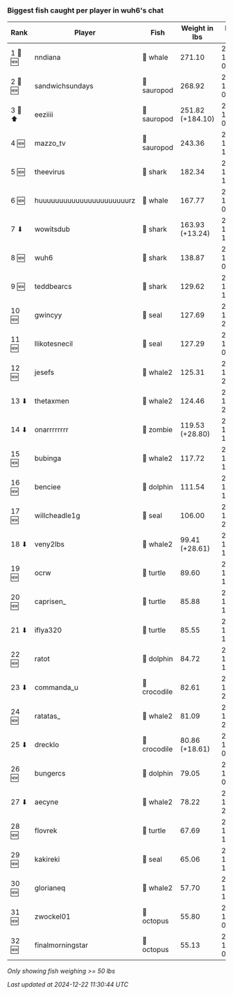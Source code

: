 ### Biggest fish caught per player in wuh6's chat
| Rank | Player | Fish | Weight in lbs | Date in UTC |
|------|--------|-----------|---------|-----|
| 1 🥇 🆕 | nndiana | 🐳 whale | 271.10 | 2024-12-16 03:14:55 |
| 2 🥈 🆕 | sandwichsundays | 🦕 sauropod | 268.92 | 2024-12-15 05:53:55 |
| 3 🥉 ⬆ | eeziiii | 🦕 sauropod | 251.82 (+184.10) | 2024-12-16 02:05:26 |
| 4 🆕 | mazzo_tv | 🦕 sauropod | 243.36 | 2024-12-17 11:58:11 |
| 5 🆕 | theevirus | 🦈 shark | 182.34 | 2024-12-17 17:50:18 |
| 6 🆕 | huuuuuuuuuuuuuuuuuuuuuurz | 🐳 whale | 167.77 | 2024-12-16 06:57:57 |
| 7 ⬇ | wowitsdub | 🦈 shark | 163.93 (+13.24) | 2024-12-17 18:06:09 |
| 8 🆕 | wuh6 | 🦈 shark | 138.87 | 2024-12-19 03:31:04 |
| 9 🆕 | teddbearcs | 🦈 shark | 129.62 | 2024-12-20 18:46:21 |
| 10 🆕 | gwincyy | 🦭 seal | 127.69 | 2024-12-17 21:24:28 |
| 11 🆕 | llikotesnecil | 🦭 seal | 127.29 | 2024-12-19 02:06:20 |
| 12 🆕 | jesefs | 🐋 whale2 | 125.31 | 2024-12-16 20:39:54 |
| 13 ⬇ | thetaxmen | 🐋 whale2 | 124.46 | 2024-12-14 23:53:51 |
| 14 ⬇ | onarrrrrrrr | 🧟 zombie | 119.53 (+28.80) | 2024-12-15 18:50:39 |
| 15 🆕 | bubinga | 🐋 whale2 | 117.72 | 2024-12-18 17:01:17 |
| 16 🆕 | benciee | 🐬 dolphin | 111.54 | 2024-12-19 11:01:16 |
| 17 🆕 | willcheadle1g | 🦭 seal | 106.00 | 2024-12-19 21:52:03 |
| 18 ⬇ | veny2lbs | 🐋 whale2 | 99.41 (+28.61) | 2024-12-15 19:53:59 |
| 19 🆕 | ocrw | 🐢 turtle | 89.60 | 2024-12-20 17:12:35 |
| 20 🆕 | caprisen_ | 🐢 turtle | 85.88 | 2024-12-21 16:28:09 |
| 21 ⬇ | iflya320 | 🐢 turtle | 85.55 | 2024-12-14 15:59:41 |
| 22 🆕 | ratot | 🐬 dolphin | 84.72 | 2024-12-17 13:49:48 |
| 23 ⬇ | commanda_u | 🐊 crocodile | 82.61 | 2024-12-14 21:43:11 |
| 24 🆕 | ratatas_ | 🐋 whale2 | 81.09 | 2024-12-16 20:22:02 |
| 25 ⬇ | drecklo | 🐊 crocodile | 80.86 (+18.61) | 2024-12-17 08:12:34 |
| 26 🆕 | bungercs | 🐬 dolphin | 79.05 | 2024-12-16 03:46:47 |
| 27 ⬇ | aecyne | 🐋 whale2 | 78.22 | 2024-12-14 21:02:29 |
| 28 🆕 | flovrek | 🐢 turtle | 67.69 | 2024-12-20 13:14:15 |
| 29 🆕 | kakireki | 🦭 seal | 65.06 | 2024-12-15 15:01:09 |
| 30 🆕 | glorianeq | 🐋 whale2 | 57.70 | 2024-12-17 17:19:24 |
| 31 🆕 | zwockel01 | 🐙 octopus | 55.80 | 2024-12-15 09:10:41 |
| 32 🆕 | finalmorningstar | 🐙 octopus | 55.13 | 2024-12-15 08:49:41 |

_Only showing fish weighing >= 50 lbs_

_Last updated at 2024-12-22 11:30:44 UTC_
